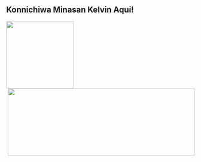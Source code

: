 ## Konnichiwa Minasan Kelvin Aqui!

<div align="center">
  <a href="https://github.com/IKelvinDiasI">
    <img height="180em" align="left" src="https://github-readme-stats.vercel.app/api?username=IKelvinDiasI&&show_icons=true&theme=dark&include_all_commits=true& count_private=true)](https://github.com/IKelvinDiasI/github-readme-stats)"/>
    <img height="180em" width="500px" align="right" src="https://github-readme-stats.vercel.app/api/top-langs/?username=IKelvinDiasI&layout=compact&langs_count=7&theme=dark"/>
  </a>
</div>


  

